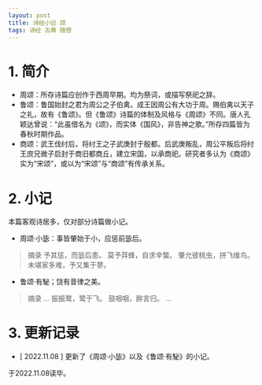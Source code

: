```yaml
---
layout: post
title: 诗经小记 颂
tags: 诗经 古典 随想
---
```


# 1. 简介

- 周颂：所存诗篇应创作于西周早期。均为祭词，或描写祭祀之辞。
- 鲁颂：鲁国始封之君为周公之子伯禽。成王因周公有大功于周。赐伯禽以天子之礼，故有《鲁颂》。但《鲁颂》诗篇的体制及风格与《周颂》不同。唐人孔颖达曾说：“此虽借名为《颂》，而实体《国风》，非告神之歌。”所存四篇皆为春秋时期作品。
- 商颂：武王伐纣后，将纣王之子武庚封于殷都。后武庚叛乱，周公平叛后将纣王庶兄微子启封于商旧都商丘，建立宋国，以承商祀。研究者多认为《商颂》实为“宋颂”，或以为“宋颂”与“商颂”有传承关系。

# 2. 小记

本篇客观诗居多，仅对部分诗篇做小记。

- 周颂·小毖：事皆肇始于小，应惩前毖后。

> 摘录
> 予其惩，而毖后患。
> 莫予荓蜂，自求辛螫。
> 肇允彼桃虫，拼飞维鸟。
> 未堪家多难，予又集于蓼。

- 鲁颂·有駜；饶有音律之美。

> 摘录
> ...
> 振振鹭，鹭于飞。
> 鼓咽咽，醉言归。
> ...

# 3. 更新记录

- [ 2022.11.08 ] 更新了《周颂·小毖》以及《鲁颂·有駜》的小记。

于2022.11.08读毕。

